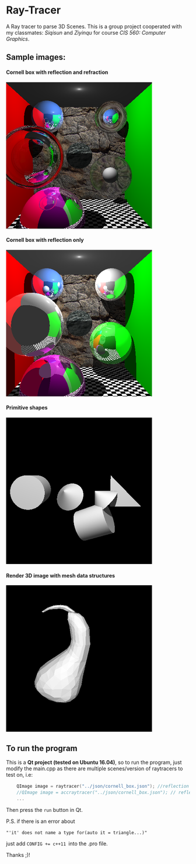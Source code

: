 # Ray-Tracer
A Ray tracer to parse 3D Scenes.
This is a group project cooperated with my classmates: _Siqisun_ and _Ziyinqu_ for course _CIS 560: Computer Graphics_.
## Sample images:
#### Cornell box with reflection and refraction
![Cornell_refelec](https://github.com/Aieener/Ray-Tracer/blob/master/cornell_reflec_refrac.png?raw=true "Optional Title")
#### Cornell box with reflection only
![Cornell_refeleconly](https://github.com/Aieener/Ray-Tracer/blob/master/cornell_reflectonly_result.png?raw=true "Optional Title")
#### Primitive shapes
![Primitive_shapes](https://github.com/Aieener/Ray-Tracer/blob/master/my_shapes.png?raw=true "Optional Title")
#### Render 3D image with mesh data structures
![Primitive_shapes](https://github.com/Aieener/Ray-Tracer/blob/master/gourd.png?raw=true "Optional Title")

## To run the program
This is a **Qt project (tested on Ubuntu 16.04)**, so to run the program, just modify the main.cpp as there are multiple
scenes/version of raytracers to test on, i.e:
```c++
	QImage image = raytracer("../json/cornell_box.json"); //reflection + refraction    
	//QImage image = accraytracer("../json/cornell_box.json"); // reflection only
	...
```
Then press the `run` button in Qt.

P.S. if there is an error about 
```
"'it' does not name a type for(auto it = triangle...)"
```
just add `CONFIG += c++11 `into the .pro file.

Thanks ;)!
